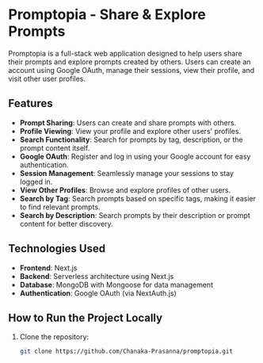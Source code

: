# Promptopia - Share & Explore Prompts

Promptopia is a full-stack web application designed to help users share their prompts and explore prompts created by others. Users can create an account using Google OAuth, manage their sessions, view their profile, and visit other user profiles.

## Features

- **Prompt Sharing**: Users can create and share prompts with others.
- **Profile Viewing**: View your profile and explore other users' profiles.
- **Search Functionality**: Search for prompts by tag, description, or the prompt content itself.
- **Google OAuth**: Register and log in using your Google account for easy authentication.
- **Session Management**: Seamlessly manage your sessions to stay logged in.
- **View Other Profiles**: Browse and explore profiles of other users.
- **Search by Tag**: Search prompts based on specific tags, making it easier to find relevant prompts.
- **Search by Description**: Search prompts by their description or prompt content for better discovery.

## Technologies Used

- **Frontend**: Next.js
- **Backend**: Serverless architecture using Next.js
- **Database**: MongoDB with Mongoose for data management
- **Authentication**: Google OAuth (via NextAuth.js)

## How to Run the Project Locally

1. Clone the repository:
   ```bash
   git clone https://github.com/Chanaka-Prasanna/promptopia.git
   ```
